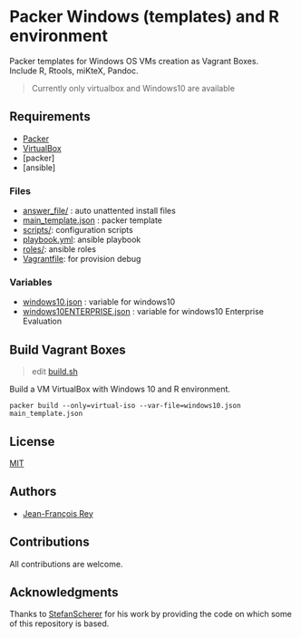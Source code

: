 # Packer Windows (templates) and R environment

Packer templates for Windows OS VMs creation as Vagrant Boxes.  
Include R, Rtools, miKteX, Pandoc.   

> Currently only virtualbox and Windows10 are available

## Requirements

* [Packer](https://www.packer.io/downloads)
* [VirtualBox](https://www.virtualbox.org/wiki/Downloads)
* [packer]
* [ansible]

### Files

* [answer\_file/](answer\_file/) : auto unattented install files
* [main\_template.json](main\_template.json) : packer template
* [scripts/](scripts/): configuration scripts
* [playbook.yml](playbook.yml): ansible playbook
* [roles/](roles/): ansible roles
* [Vagrantfile](Vagrantfile): for provision debug

### Variables

* [windows10.json](windows10.json) : variable for windows10 
* [windows10ENTERPRISE.json](windows10.json) : variable for windows10 Enterprise Evaluation 

## Build Vagrant Boxes

> edit [build.sh](build.sh)

Build a VM VirtualBox with Windows 10 and R environment.  

```
packer build --only=virtual-iso --var-file=windows10.json main_template.json
```

## License

[MIT](LICENSE)

## Authors

* [Jean-François Rey](https://gitlab.com/_jfrey_)

## Contributions

All contributions are welcome.

## Acknowledgments

Thanks to [StefanScherer](https://github.com/StefanScherer/packer-windows) for his work by providing the code on which some of this repository is based.
